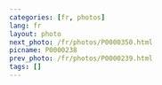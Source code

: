 ```yaml
---
categories: [fr, photos]
lang: fr
layout: photo
next_photo: /fr/photos/P0000350.html
picname: P0000238
prev_photo: /fr/photos/P0000239.html
tags: []
---
```

